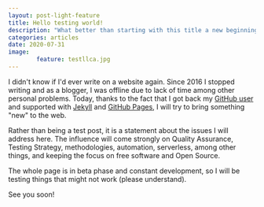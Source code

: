 ```yaml
---
layout: post-light-feature
title: Hello testing world!
description: "What better than starting with this title a new beginning for a blog with testing content!"
categories: articles
date: 2020-07-31
image: 
        feature: testllca.jpg
---
```

I didn't know if I'd ever write on a website again. Since 2016 I stopped writing and as a blogger, I was offline due to lack of time among other personal problems. Today, thanks to the fact that I got back my [GitHub user](https://github.com/lourcastillo) and supported with [Jekyll](https://jekyllrb.com/docs/community/) and [GitHub Pages](https://pages.github.com/), I will try to bring something "new" to the web.

Rather than being a test post, it is a statement about the issues I will address here. The influence will come strongly on Quality Assurance, Testing Strategy, methodologies, automation, serverless, among other things, and keeping the focus on free software and Open Source.

The whole page is in beta phase and constant development, so I will be testing things that might not work (please understand).

See you soon!

